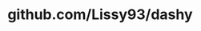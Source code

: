 ---
layout: post
title: github.com/Lissy93/dashy
categories: link
tags: [انگلیسی, گیت‌هاب, برنامه‌نویسی]
---
